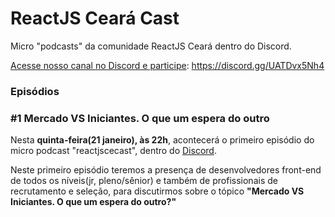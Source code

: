 
# ReactJS Ceará Cast

Micro "podcasts" da comunidade ReactJS Ceará dentro do Discord.

[Acesse nosso canal no Discord e participe](https://discord.gg/UATDvx5Nh4): https://discord.gg/UATDvx5Nh4

### Episódios

### #1 **Mercado VS Iniciantes. O que um espera do outro**

Nesta **quinta-feira(21 janeiro), às 22h**, acontecerá o primeiro episódio do micro podcast "reactjscecast", dentro do [Discord](https://discord.gg/UATDvx5Nh4).

Neste primeiro episódio teremos a presença de desenvolvedores front-end de todos os níveis(jr, pleno/sênior) e também de profissionais de recrutamento e seleção, para discutirmos sobre o tópico **"Mercado VS Iniciantes. O que um espera do outro?"**
